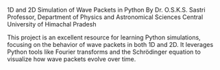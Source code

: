 1D and 2D Simulation of Wave Packets in Python
By Dr. O.S.K.S. Sastri
Professor, Department of Physics and Astronomical Sciences
Central University of Himachal Pradesh

This project is an excellent resource for learning Python simulations, focusing on the behavior of wave packets in both 1D and 2D. It leverages Python tools like Fourier transforms and the Schrödinger equation to visualize how wave packets evolve over time.
